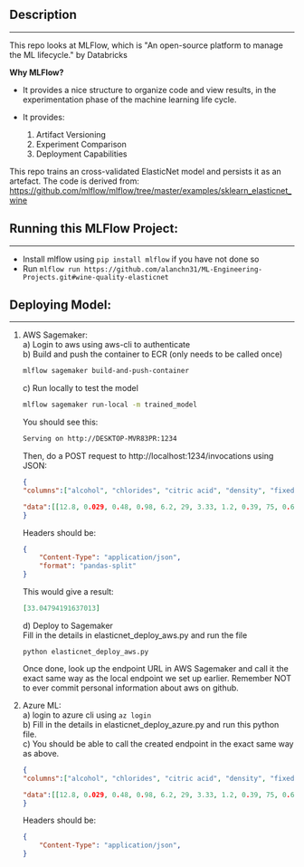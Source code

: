 ## Description
---
This repo looks at MLFlow, which is "An open-source platform to manage the ML lifecycle." by Databricks

**Why MLFlow?**
* It provides a nice structure to organize code and view results, in the experimentation phase of the machine learning life cycle.

* It provides:
    1. Artifact Versioning
    2. Experiment Comparison
    3. Deployment Capabilities

This repo trains an cross-validated ElasticNet model and persists it as an artefact. The code is derived from:
https://github.com/mlflow/mlflow/tree/master/examples/sklearn_elasticnet_wine

## Running this MLFlow Project:
---
* Install mlflow using ``` pip install mlflow ``` if you have not done so
* Run ```mlflow run https://github.com/alanchn31/ML-Engineering-Projects.git#wine-quality-elasticnet```

## Deploying Model:
---
1. AWS Sagemaker:  
    a) Login to aws using aws-cli to authenticate  
    b) Build and push the container to ECR (only needs to be called once)
    ```bash
    mlflow sagemaker build-and-push-container
    ```
    c) Run locally to test the model  
    ```bash
    mlflow sagemaker run-local -m trained_model
    ```  
    You should see this:
    ```bash
    Serving on http://DESKTOP-MVR83PR:1234
    ```
    Then, do a POST request to http://localhost:1234/invocations using JSON:
    ```json
    {
	"columns":["alcohol", "chlorides", "citric acid", "density", "fixed acidity", "free sulfur dioxide", "pH", "residual sugar", "sulphates", "total sulfur dioxide", "volatile acidity"],
	
	"data":[[12.8, 0.029, 0.48, 0.98, 6.2, 29, 3.33, 1.2, 0.39, 75, 0.66]]
    }
    ```
    Headers should be:
    ```json
    {
        "Content-Type": "application/json",
        "format": "pandas-split"
    }
    ```
    This would give a result:
    ```json
    [33.04794191637013]
    ```
    d) Deploy to Sagemaker  
    Fill in the details in elasticnet_deploy_aws.py and run the file
    ```
    python elasticnet_deploy_aws.py
    ```
    Once done, look up the endpoint URL in AWS Sagemaker and call it the exact same way as the local endpoint we set up earlier. 
    Remember NOT to ever commit personal information about aws on github.


2. Azure ML:  
    a) login to azure cli using ```az login```  
    b) Fill in the details in elasticnet_deploy_azure.py and run this python file.  
    c) You should be able to call the created endpoint in the exact same way as above.  
    ```json
    {
	"columns":["alcohol", "chlorides", "citric acid", "density", "fixed acidity", "free sulfur dioxide", "pH", "residual sugar", "sulphates", "total sulfur dioxide", "volatile acidity"],
	
	"data":[[12.8, 0.029, 0.48, 0.98, 6.2, 29, 3.33, 1.2, 0.39, 75, 0.66]]
    }
    ```
    Headers should be:
    ```json
    {
        "Content-Type": "application/json",
    }
    ```